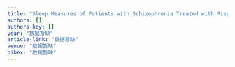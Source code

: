 ```yaml
---
title: "Sleep Measures of Patients with Schizophrenia Treated with Risperidone, Clozapine, or Haloperidol"
authors: []
authors-key: []
year: "数据暂缺"
article-link: "数据暂缺"
venue: "数据暂缺"
bibex: "数据暂缺"
---
```

